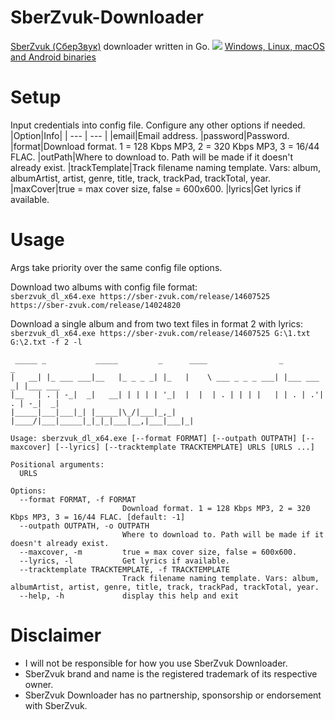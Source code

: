 # SberZvuk-Downloader
[SberZvuk (СберЗвук)](https://dereferer.me/?https://sber-zvuk.com/) downloader written in Go.
![](https://i.imgur.com/wx90jGV.png)
[Windows, Linux, macOS and Android binaries](https://github.com/Sorrow446/SberZvuk-Downloader/releases)

# Setup
Input credentials into config file.
Configure any other options if needed.
|Option|Info|
| --- | --- |
|email|Email address.
|password|Password.
|format|Download format. 1 = 128 Kbps MP3, 2 = 320 Kbps MP3, 3 = 16/44 FLAC.
|outPath|Where to download to. Path will be made if it doesn't already exist.
|trackTemplate|Track filename naming template. Vars: album, albumArtist, artist, genre, title, track, trackPad, trackTotal, year.
|maxCover|true = max cover size, false = 600x600.
|lyrics|Get lyrics if available.

# Usage
Args take priority over the same config file options.

Download two albums with config file format:   
`sberzvuk_dl_x64.exe https://sber-zvuk.com/release/14607525 https://sber-zvuk.com/release/14024820`

Download a single album and from two text files in format 2 with lyrics:   
`sberzvuk_dl_x64.exe https://sber-zvuk.com/release/14607525 G:\1.txt G:\2.txt -f 2 -l`

```
 _____ _           _____         _      ____                _           _
|   __| |_ ___ ___|__   |_ _ _ _| |_   |    \ ___ _ _ _ ___| |___ ___ _| |___ ___
|__   | . | -_|  _|   __| | | | | '_|  |  |  | . | | | |   | | . | .'| . | -_|  _|
|_____|___|___|_| |_____|\_/|___|_,_|  |____/|___|_____|_|_|_|___|__,|___|___|_|

Usage: sberzvuk_dl_x64.exe [--format FORMAT] [--outpath OUTPATH] [--maxcover] [--lyrics] [--tracktemplate TRACKTEMPLATE] URLS [URLS ...]

Positional arguments:
  URLS

Options:
  --format FORMAT, -f FORMAT
                         Download format. 1 = 128 Kbps MP3, 2 = 320 Kbps MP3, 3 = 16/44 FLAC. [default: -1]
  --outpath OUTPATH, -o OUTPATH
                         Where to download to. Path will be made if it doesn't already exist.
  --maxcover, -m         true = max cover size, false = 600x600.
  --lyrics, -l           Get lyrics if available.
  --tracktemplate TRACKTEMPLATE, -f TRACKTEMPLATE
                         Track filename naming template. Vars: album, albumArtist, artist, genre, title, track, trackPad, trackTotal, year.
  --help, -h             display this help and exit
```
 
# Disclaimer
- I will not be responsible for how you use SberZvuk Downloader.    
- SberZvuk brand and name is the registered trademark of its respective owner.    
- SberZvuk Downloader has no partnership, sponsorship or endorsement with SberZvuk.
